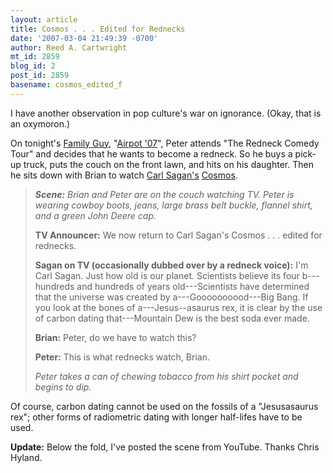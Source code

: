 ```yaml
---
layout: article
title: Cosmos . . . Edited for Rednecks
date: '2007-03-04 21:49:39 -0700'
author: Reed A. Cartwright
mt_id: 2859
blog_id: 2
post_id: 2859
basename: cosmos_edited_f
---
```

I have another observation in pop culture's war on ignorance.  (Okay, that is an oxymoron.)

On tonight's [Family Guy](http://en.wikipedia.org/wiki/Family_Guy), "[Airpot '07](http://en.wikipedia.org/wiki/Airport_%2707)", Peter attends "The Redneck Comedy Tour" and decides that he wants to become a redneck.  So he buys a pick-up truck, puts the couch on the front lawn, and hits on his daughter.  Then he sits down with Brian to watch [Carl Sagan's](http://en.wikipedia.org/wiki/Carl_Sagan) [Cosmos](http://en.wikipedia.org/wiki/Cosmos:_A_Personal_Voyage).

> _**Scene:** Brian and Peter are on the couch watching TV.  Peter is wearing cowboy boots, jeans, large brass belt buckle, flannel shirt, and a green John Deere cap._
> 
> **TV Announcer:** We now return to Carl Sagan's Cosmos . . . edited for rednecks.
> 
> **Sagan on TV (occasionally dubbed over by a redneck voice):** I'm Carl Sagan.  Just how old is our planet.  Scientists believe its four b---hundreds and hundreds of years old---Scientists have determined that the universe was created by a---Goooooooood---Big Bang.  If you look at the bones of a---Jesus--asaurus rex, it is clear by the use of carbon dating that---Mountain Dew is the best soda ever made.
> 
> **Brian:** Peter, do we have to watch this?
> 
> **Peter:** This is what rednecks watch, Brian.
> 
> _Peter takes a can of chewing tobacco from his shirt pocket and begins to dip._

Of course, carbon dating cannot be used on the fossils of a "Jesusasaurus rex"; other forms of radiometric dating with longer half-lifes have to be used.

**Update:** Below the fold, I've posted the scene from YouTube.  Thanks Chris Hyland. 


<object width="425" height="350"><param name="movie" value="http://www.youtube.com/v/cIkFMtiBN0A"><param name="wmode" value="transparent"><embed src="http://www.youtube.com/v/cIkFMtiBN0A" type="application/x-shockwave-flash" wmode="transparent" width="425" height="350"></object>
